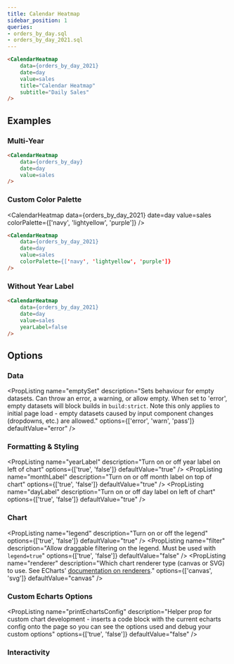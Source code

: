 ```yaml
---
title: Calendar Heatmap
sidebar_position: 1
queries:
- orders_by_day.sql
- orders_by_day_2021.sql
---
```


<CalendarHeatmap 
    data={orders_by_day_2021}    
    date=day
    value=sales
    title="Calendar Heatmap"
    subtitle="Daily Sales"
/>

```markdown
<CalendarHeatmap 
    data={orders_by_day_2021}
    date=day
    value=sales
    title="Calendar Heatmap"
    subtitle="Daily Sales"
/>
```

## Examples

### Multi-Year

<CalendarHeatmap 
    data={orders_by_day}    
    date=day
    value=sales
/>

```markdown
<CalendarHeatmap 
    data={orders_by_day}
    date=day
    value=sales
/>
```

### Custom Color Palette

<CalendarHeatmap
    data={orders_by_day_2021}
    date=day
    value=sales
    colorPalette={['navy', 'lightyellow', 'purple']}
/>

```markdown
<CalendarHeatmap
    data={orders_by_day_2021}
    date=day
    value=sales
    colorPalette={['navy', 'lightyellow', 'purple']}
/>
```

### Without Year Label

<CalendarHeatmap 
    data={orders_by_day_2021}    
    date=day
    value=sales
    yearLabel=false
/>

```markdown
<CalendarHeatmap 
    data={orders_by_day_2021}
    date=day
    value=sales
    yearLabel=false
/> 
```




## Options

### Data

<PropListing 
    name="data"
    description="Query name, wrapped in curly braces"
    required=true
    options="query name"
/>
<PropListing 
    name="date"
    description="Date column to use for the calendar"
    required=true
    options="column name"
/>
<PropListing 
    name="value"
    description="Numeric column to use for the y-axis"
    required=true
    options="column name"
/>
<PropListing 
    name="min"
    description="Minimum number for the calendar heatmap's color scale"
    options="number"
    defaultValue="min of value column"
/>
<PropListing 
    name="max"
    description="Maximum number for the calendar heatmap's color scale"
    options="number"
    defaultValue="max of value column"
/>
<PropListing 
    name="emptySet"
    description="Sets behaviour for empty datasets. Can throw an error, a warning, or allow empty. When set to 'error', empty datasets will block builds in `build:strict`. Note this only applies to initial page load - empty datasets caused by input component changes (dropdowns, etc.) are allowed."
    options={['error', 'warn', 'pass']}
    defaultValue="error"
/>
<PropListing 
    name="emptyMessage"
    description="Text to display when an empty dataset is received - only applies when `emptySet` is 'warn' or 'pass', or when the empty dataset is a result of an input component change (dropdowns, etc.)."
    options="string"
    defaultValue="No records"
/>

### Formatting & Styling

<PropListing 
    name="colorPalette"
    description="Array of colors to form the gradient for the heatmap. Remember to wrap your array in curly braces."
    options="array of color codes - e.g., {`colorPalette={['navy', 'white', '#c9c9c9']}`}"
/>
<PropListing 
    name="valueFmt"
    description="Format to use for value column (<a class=markdown href='/core-concepts/formatting'>see available formats<a/>)"
    options="Excel-style format | built-in format name | custom format name"
/>
<PropListing 
    name="yearLabel"
    description="Turn on or off year label on left of chart"
    options={['true', 'false']}
    defaultValue="true"
/>
<PropListing 
    name="monthLabel"
    description="Turn on or off month label on top of chart"
    options={['true', 'false']}
    defaultValue="true"
/>
<PropListing 
    name="dayLabel"
    description="Turn on or off day label on left of chart"
    options={['true', 'false']}
    defaultValue="true"
/>

### Chart

<PropListing 
    name="title"
    description="Chart title. Appears at top left of chart."
    options="string"
/>
<PropListing 
    name="subtitle"
    description="Chart subtitle. Appears just under title."
    options="string"
/>
<PropListing 
    name="chartAreaHeight"
    description="Minimum height of the chart area (excl. header and footer) in pixels. Adjusting the height affects all viewport sizes and may impact the mobile UX."
    options="number"
    defaultValue="auto set based on y-axis values"
/>
<PropListing 
    name="legend"
    description="Turn on or off the legend"
    options={['true', 'false']}
    defaultValue="true"
/>
<PropListing 
    name="filter"
    description="Allow draggable filtering on the legend. Must be used with `legend=true`"
    options={['true', 'false']}
    defaultValue="false"
/>
<PropListing 
    name="renderer"
    description="Which chart renderer type (canvas or SVG) to use. See ECharts' <a href='https://echarts.apache.org/handbook/en/best-practices/canvas-vs-svg/' class=markdown>documentation on renderers</a>."
    options={['canvas', 'svg']}
    defaultValue="canvas"
/>

### Custom Echarts Options

<PropListing 
    name="echartsOptions"
    description="Custom Echarts options to override the default options. See <a href='/components/echarts-options/' class=markdown>reference page</a> for available options."
    options="{`{{exampleOption:'exampleValue'}}`}"
/>
<PropListing 
    name="seriesOptions"
    description="Custom Echarts options to override the default options for all series in the chart. This loops through the series to apply the settings rather than having to specify every series manually using `echartsOptions` See <a href='/components/echarts-options/' class=markdown>reference page</a> for available options."
    options="{`{{exampleSeriesOption:'exampleValue'}}`}"
/>
<PropListing 
    name="printEchartsConfig"
    description="Helper prop for custom chart development - inserts a code block with the current echarts config onto the page so you can see the options used and debug your custom options"
    options={['true', 'false']}
    defaultValue="false"
/>

### Interactivity

<PropListing
    name=connectGroup
    description="Group name to connect this chart to other charts for synchronized tooltip hovering. Charts with the same `connectGroup` name will become connected"
/>
